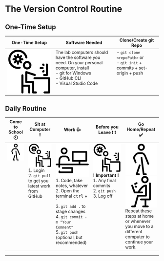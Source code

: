 # The Version Control Routine

## One-Time Setup

| **One-Time Setup** | Software Needed | Clone/Create git Repo |
|--|--|--|
| ![fun image](./images/working-progress.png) | The lab computers should have the software you need. On your personal computer, install <br />- git for Windows <br />- GitHub CLI <br />- Visual Studio Code | - `git clone <repoPath>` or <br />- `git init` + commits + set-origin + push<br /> |

## Daily Routine

| Come to School :clock8: | Sit at Computer :heavy_exclamation_mark: | Work :+1: | Before you Leave :heavy_exclamation_mark: :heavy_exclamation_mark: | Go Home/Repeat :heavy_check_mark: |
|--|--|--|--|--|
| ![fun image](./images/stick-man-walking.png) | ![fun image](Images/working-progress.png)<br />1. Login <br />2. `git pull` to get you latest work from GitHub <br /> | ![fun image](./images/working-on-a-pc.png)<br />1. Code, take notes, whatever <br />2. Open the terminal <kbd>ctrl</kbd> + <kbd>\`</kbd> <br />3. `git add .` to stage changes <br />4. `git commit -m "Your Comment"` <br />5. `git push` (optional, but recommended)  | ![fun image](Images/working-progress.png)<br />**!&nbsp;Important&nbsp;!** <br />1. Any final commits <br />2. `git push` <br />3. Log off <br />  | ![fun image](./images/stick-man-walking.png) <br />![fun image](./images/working-on-laptop.png)<br />Repeat these steps at home or whenever you move to a different computer to continue your work.  |

----

<style>
    td {
        vertical-align: top;
    }
</style>
